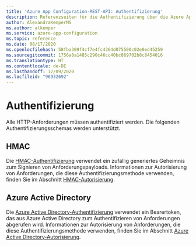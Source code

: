 ```yaml
---
title: 'Azure App Configuration-REST-API: Authentifizierung'
description: Referenzseiten für die Authentifizierung über die Azure App Configuration-REST-API
author: AlexandraKemperMS
ms.author: alkemper
ms.service: azure-app-configuration
ms.topic: reference
ms.date: 08/17/2020
ms.openlocfilehash: 58fba309f4cf7e4fc4364d075500c02e0ed45259
ms.sourcegitcommit: 1756a8a1485c290c46cc40bc869702b8c8454016
ms.translationtype: HT
ms.contentlocale: de-DE
ms.lasthandoff: 12/09/2020
ms.locfileid: "96932692"
---
```

# <a name="authentication"></a>Authentifizierung

Alle HTTP-Anforderungen müssen authentifiziert werden. Die folgenden Authentifizierungsschemas werden unterstützt.

## <a name="hmac"></a>HMAC

Die [HMAC-Authentifizierung](./rest-api-authentication-hmac.md) verwendet ein zufällig generiertes Geheimnis zum Signieren von Anforderungspayloads. Informationen zur Autorisierung von Anforderungen, die diese Authentifizierungsmethode verwenden, finden Sie im Abschnitt [HMAC-Autorisierung](./rest-api-authorization-hmac.md).

## <a name="azure-active-directory"></a>Azure Active Directory

Die [Azure Active Directory-Authentifizierung](../active-directory/authentication/overview-authentication.md) verwendet ein Bearertoken, das aus Azure Active Directory zum Authentifizieren von Anforderungen abgerufen wird. Informationen zur Autorisierung von Anforderungen, die diese Authentifizierungsmethode verwenden, finden Sie im Abschnitt [Azure Active Directory-Autorisierung](./rest-api-authorization-azure-ad.md).